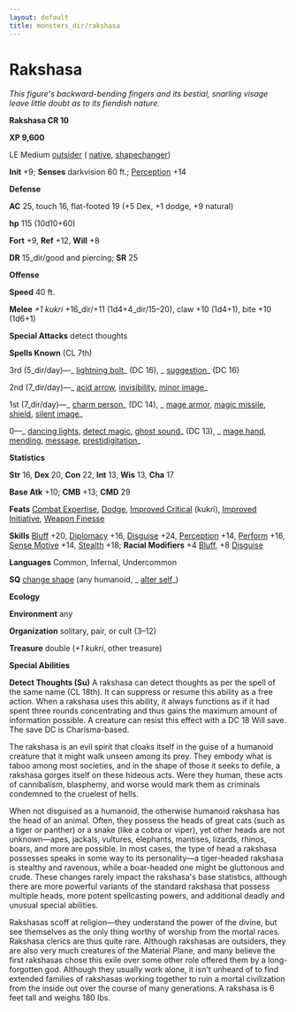 ```yaml
---
layout: default
title: monsters_dir/rakshasa
---
```

# Rakshasa

_This figure's backward-bending fingers and its bestial, snarling visage leave little doubt as to its fiendish nature._

**Rakshasa CR 10**

**XP 9,600**

LE Medium [outsider](../creatureTypes#_outsider) ( [native](../universalMonsterRules#_telepathy), [shapechanger](../creatureTypes#_shapechanger-subtype))

**Init** +9; **Senses** darkvision 60 ft.; [Perception](../../skills_dir/perception#_perception) +14

**Defense**

**AC** 25, touch 16, flat-footed 19 (+5 Dex, +1 dodge, +9 natural)

**hp** 115 (10d10+60)

**Fort** +9, **Ref** +12, **Will** +8

**DR** 15_dir/good and piercing; **SR** 25

**Offense**

**Speed** 40 ft.

**Melee** _+1 kukri_ +16_dir/+11 (1d4+4_dir/15–20), claw +10 (1d4+1), bite +10 (1d6+1)

**Special Attacks** detect thoughts

**Spells Known** (CL 7th)

3rd (5_dir/day)—_ [lightning bolt](../../spells_dir/lightningBolt#_lightning-bolt)_ (DC 16), _ [suggestion](../../spells_dir/suggestion#_suggestion)_ (DC 16)

2nd (7_dir/day)—_ [acid arrow](../../spells_dir/acidArrow#_acid-arrow), [invisibility](../../spells_dir/invisibility#_invisibility), [minor image](../../spells_dir/minorImage#_minor-image)_

1st (7_dir/day)—_ [charm person](../../spells_dir/charmPerson#_charm-person)_ (DC 14), _ [mage armor](../../spells_dir/mageArmor#_mage-armor), [magic missile](../../spells_dir/magicMissile#_magic-missile), [shield](../../spells_dir/shield#_shield), [silent image](../../spells_dir/silentImage#_silent-image)_

0—_ [dancing lights](../../spells_dir/dancingLights#_dancing-lights), [detect magic](../../spells_dir/detectMagic#_detect-magic), [ghost sound](../../spells_dir/ghostSound#_ghost-sound)_ (DC 13), _ [mage hand](../../spells_dir/mageHand#_mage-hand), [mending](../../spells_dir/mending#_mending), [message](../../spells_dir/message#_message), [prestidigitation](../../spells_dir/prestidigitation#_prestidigitation)_

**Statistics**

**Str** 16, **Dex** 20, **Con** 22, **Int** 13, **Wis** 13, **Cha** 17

**Base Atk** +10; **CMB** +13; **CMD** 29

**Feats** [Combat Expertise](../../feats#_combat-expertise), [Dodge](../../feats#_dodge), [Improved Critical](../../feats#_improved-critical) (kukri), [Improved Initiative](../../feats#_improved-initiative), [Weapon Finesse](../../feats#_weapon-finesse)

**Skills** [Bluff](../../skills_dir/bluff#_bluff) +20, [Diplomacy](../../skills_dir/diplomacy#_diplomacy) +16, [Disguise](../../skills_dir/disguise#_disguise) +24, [Perception](../../skills_dir/perception#_perception) +14, [Perform](../../skills_dir/perform#_perform) +16, [Sense Motive](../../skills_dir/senseMotive#_sense-motive) +14, [Stealth](../../skills_dir/stealth#_stealth) +18; **Racial Modifiers** +4 [Bluff](../../skills_dir/bluff#_bluff), +8 [Disguise](../../skills_dir/disguise#_disguise)

**Languages** Common, Infernal, Undercommon

**SQ** [change shape](../universalMonsterRules#_change-shape) (any humanoid, _ [alter self](../../spells_dir/alterSelf#_alter-self)_)

**Ecology**

**Environment** any

**Organization** solitary, pair, or cult (3–12)

**Treasure** double (_+1 kukri_, other treasure)

**Special Abilities**

**Detect Thoughts (Su)** A rakshasa can detect thoughts as per the spell of the same name (CL 18th). It can suppress or resume this ability as a free action. When a rakshasa uses this ability, it always functions as if it had spent three rounds concentrating and thus gains the maximum amount of information possible. A creature can resist this effect with a DC 18 Will save. The save DC is Charisma-based.

The rakshasa is an evil spirit that cloaks itself in the guise of a humanoid creature that it might walk unseen among its prey. They embody what is taboo among most societies, and in the shape of those it seeks to defile, a rakshasa gorges itself on these hideous acts. Were they human, these acts of cannibalism, blasphemy, and worse would mark them as criminals condemned to the cruelest of hells.

When not disguised as a humanoid, the otherwise humanoid rakshasa has the head of an animal. Often, they possess the heads of great cats (such as a tiger or panther) or a snake (like a cobra or viper), yet other heads are not unknown—apes, jackals, vultures, elephants, mantises, lizards, rhinos, boars, and more are possible. In most cases, the type of head a rakshasa possesses speaks in some way to its personality—a tiger-headed rakshasa is stealthy and ravenous, while a boar-headed one might be gluttonous and crude. These changes rarely impact the rakshasa's base statistics, although there are more powerful variants of the standard rakshasa that possess multiple heads, more potent spellcasting powers, and additional deadly and unusual special abilities.

Rakshasas scoff at religion—they understand the power of the divine, but see themselves as the only thing worthy of worship from the mortal races. Rakshasa clerics are thus quite rare. Although rakshasas are outsiders, they are also very much creatures of the Material Plane, and many believe the first rakshasas chose this exile over some other role offered them by a long-forgotten god. Although they usually work alone, it isn't unheard of to find extended families of rakshasas working together to ruin a mortal civilization from the inside out over the course of many generations. A rakshasa is 6 feet tall and weighs 180 lbs.

